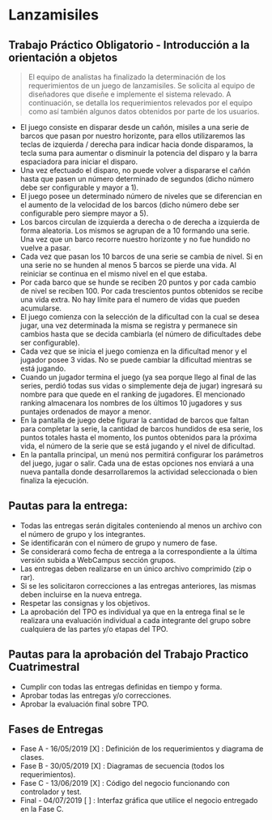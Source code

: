 # Lanzamisiles

## Trabajo Práctico Obligatorio - Introducción a la orientación a objetos
> El equipo de analistas ha finalizado la determinación de los requerimientos de un juego de lanzamisiles.
> Se solicita al equipo de diseñadores que diseñe e implemente el sistema relevado. A continuación, se detalla los requerimientos relevados por el equipo como así también algunos datos obtenidos por parte de los usuarios.
* El juego consiste en disparar desde un cañón, misiles a una serie de barcos que pasan por nuestro horizonte, para ellos utilizaremos las teclas de izquierda / derecha para indicar hacia donde disparamos, la tecla suma para aumentar o disminuir la potencia del disparo y la barra espaciadora para iniciar el disparo. 
* Una vez efectuado el disparo, no puede volver a dispararse el cañón hasta que pasen un número determinado de segundos (dicho número debe ser configurable y mayor a 1). 
* El juego posee un determinado número de niveles que se diferencian en el aumento de la velocidad de los barcos (dicho número debe ser configurable pero siempre mayor a 5). 
* Los barcos circulan de izquierda a derecha o de derecha a izquierda de forma aleatoria. Los mismos se agrupan de a 10 formando una serie. Una vez que un barco recorre nuestro horizonte y no fue hundido no vuelve a pasar. 
* Cada vez que pasan los 10 barcos de una serie se cambia de nivel. Si en una serie no se hunden al menos 5 barcos se pierde una vida. Al reiniciar se continua en el mismo nivel en el que estaba. 
* Por cada barco que se hunde se reciben 20 puntos y por cada cambio de nivel se reciben 100. Por cada trescientos puntos obtenidos se recibe una vida extra. No hay límite para el numero de vidas que pueden acumularse. 
* El juego comienza con la selección de la dificultad con la cual se desea jugar, una vez determinada la misma se registra y permanece sin cambios hasta que se decida cambiarla (el número de dificultades debe ser configurable). 
* Cada vez que se inicia el juego comienza en la dificultad menor y el jugador posee 3 vidas. No se puede cambiar la dificultad mientras se está jugando. 
* Cuando un jugador termina el juego (ya sea porque llego al final de las series, perdió todas sus vidas o simplemente deja de jugar) ingresará su nombre para que quede en el ranking de jugadores. El mencionado ranking almacenara los nombres de los últimos 10 jugadores y sus puntajes ordenados de mayor a menor. 
* En la pantalla de juego debe figurar la cantidad de barcos que faltan para completar la serie, la cantidad de barcos hundidos de esa serie, los puntos totales hasta el momento, los puntos obtenidos para la próxima vida, el número de la serie que se está jugando y el nivel de dificultad. 
* En la pantalla principal, un menú nos permitirá configurar los parámetros del juego, jugar o salir. Cada una de estas opciones nos enviará a una nueva pantalla donde desarrollaremos la actividad seleccionada o bien finaliza la ejecución. 

## Pautas para la entrega:
* Todas las entregas serán digitales conteniendo al menos un archivo con el número de grupo y los integrantes. 
* Se identificarán con el número de grupo y numero de fase. 
* Se considerará como fecha de entrega a la correspondiente a la última versión subida a WebCampus sección grupos. 
* Las entregas deben realizarse en un único archivo comprimido (zip o rar). 
* Si se les solicitaron correcciones a las entregas anteriores, las mismas deben incluirse en la nueva entrega. 
* Respetar las consignas y los objetivos. 
* La aprobación del TPO es individual ya que en la entrega final se le realizara una evaluación individual a cada integrante del grupo sobre cualquiera de las partes y/o etapas del TPO.

## Pautas para la aprobación del Trabajo Practico Cuatrimestral
* Cumplir con todas las entregas definidas en tiempo y forma. 
* Aprobar todas las entregas y/o correcciones. 
* Aprobar la evaluación final sobre TPO.

## Fases de Entregas
* Fase A - 16/05/2019 [X] : Definición de los requerimientos y diagrama de clases. 
* Fase B - 30/05/2019 [X] : Diagramas de secuencia (todos los requerimientos). 
* Fase C - 13/06/2019 [X] : Código del negocio funcionando con controlador y test. 
* Final  - 04/07/2019 [ ] : Interfaz gráfica que utilice el negocio entregado en la Fase C.
